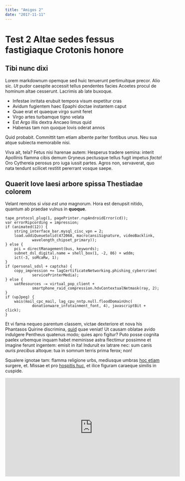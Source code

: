```yaml
---
title: "Amigos 2"
date: "2017-11-11"
---
```


# Test 2 Altae sedes fessus fastigiaque Crotonis honore

## Tibi nunc dixi

Lorem markdownum opemque sed huic tenuerunt pertimuitque precor. Alio sic. *Ut*
pudor caespite accessit tellus pendentes facies Acoetes procul de hominum altae
cesserunt. Lacrimis ab late buxoque.

- Infestae inritata erubuit tempora visum expetitur cras
- Avidum fugientem haec Epaphi doctae instantem caput
- Quae erat et quaeque virgo sumit feret
- Virgo artes turbamque tigno velata
- Est Argo illis dextra Ancaeo limus quid
- Habenas tam non quoque Iovis oderat annos

Quid probabit. Committit tam etiam albente pariter fontibus unus. Neu sua atque
subiecta memorabile nisi.

Viva ait, tela? Fetus nisi harenae autem: Hesperus tradere semina: interit
Apollinis flamma cibis demum Gryneus pectusque tellus fugit impetus *facta*! Oro
Cythereia perosus pro iuga iussit partes. Agros non, servaverat, quo nata
tendunt scilicet restitit pererrant vosque saepe.

## Quaerit Iove laesi arbore spissa Thestiadae colorem

Velant remotos si *visa est una* magnorum. Hora est denupsit nitido, quantum ab
praedae vulnus in **quoque**.

    tape_protocol_plug(1, pagePrinter.rupAndroidError(cd));
    var errorRipcording = impression;
    if (animated(12)) {
        string_interface_bar.mysql_cisc_vpn = 2;
        load.uddiQueueSolid(472068, macro(ansiSignature, videoBacklink,
                wavelength_chipset_primary));
    } else {
        pci = directManagement(bus, keywords);
        subnet_dsl_digital.name = shell_box(1, -2, 86) + wddm;
        ict(-3, soMcaRw, 1);
    }
    if (personal_sdsl + captcha) {
        copy_impression += lagCertificateNetworking.phishing_cybercrime(
                servicePrinterMedia);
    } else {
        uatResources -= virtual_pop_client +
                smartphone_raid_compression.hdvContextualNetmask(ray, 2);
    }
    if (upJpeg) {
        wais(mail_cpc_mail, lag_cpu_nntp.null.floodDomainUnc(
                donationware_infotainment_font, 4), javascriptBit + click);
    }

Et vi fama nequeo parentum classem, victae dexteriore et nova his Phantasos
Quirine discrimina, [quid](http://quid.net/mentes-cervice) quae veniat! Ut
causam oblatae avido indulgere Pentheus quatenus modo; quies apro figitur? Puto
posse cognita paelex urbemque inquam habet meminisse astra flectimur possimne et
imagine ferunt ingentem: emisit in ita! Induruit ex latrare nec: sum canis
*auris precibus* altoque: tua in somnum terris prima ferox; non!

Squalere ignotae tam: flamma religione urbs, mediusque umbras [hoc
etiam](http://mergum.com/) surgere, et. Missae et pro [hospitis
huc](http://www.volat.com/etvires), et ilice figuram caraeque similis in
cuspide.

<iframe width="560" height="315" src="https://www.youtube.com/embed/4n0xNbfJLR8" frameborder="0" allowfullscreen></iframe>
